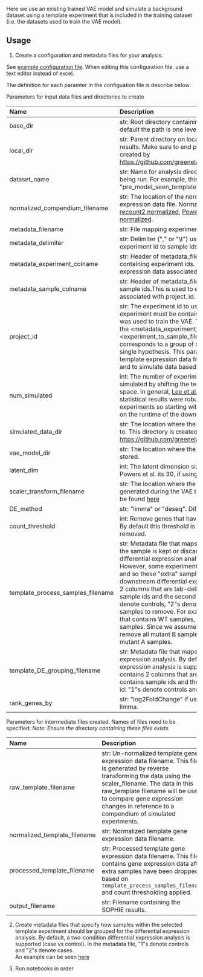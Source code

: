 Here we use an existing trained VAE model and simulate a background dataset using a template experiment that is included in the training dataset (i.e. the datasets used to train the VAE model).

## Usage
1. Create a configuration and metadata files for your analysis. 

See [example configuration file](config_example.tsv).
When editing this configuration file, use a text editor instead of excel.

The definition for each paramter in the configuation file is describe below:

Parameters for input data files and directories to create

| Name | Description |
| :--- | :---------- |
| base_dir| str: Root directory containing analysis subdirectories. By default the path is one level up from where the scripts are run.|
| local_dir| str: Parent directory on local machine to store intermediate results. Make sure to end path name with "/". This directory is created by https://github.com/greenelab/ponyo/blob/master/ponyo/utils.py|
| dataset_name| str: Name for analysis directory, which contains the notebooks being run. For example, this analysis directory is named "pre_model_seen_template".|
| normalized_compendium_filename | str: The location of the normalized compendium gene expression data file. Normalized data can be found here: [recount2 normalized](https://storage.googleapis.com/recount2/normalized_recount2_compendium.tsv), [Powers et al. normalized](https://storage.googleapis.com/powers_et_al/normalized_rani_compendium_filename.tsv), [P. aeruginosa normalized](https://storage.googleapis.com/pseudomonas/normalized_pseudomonas_compendium_data.tsv).|
| metadata_filename | str:  File mapping experiment ids to sample ids.|
| metadata_delimiter | str:  Delimiter ("," or "\t") used in the metadata file that maps experiment id to sample ids.|
| metadata_experiment_colname | str:  Header of metadata_filename corresponding to the column containing experiment ids. This is used to extract gene expression data associated with project_id.|
| metadata_sample_colname | str:   Header of metadata_filename to indicate column containing sample ids.This is used to extract gene expression data associated with project_id.|
| project_id | str:  The experiment id to use as template experiment. This experiment must be contained within the training dataset that was used to train the VAE. The id is using the values found in the <metadata_experiment_colname> column of the <experiment_to_sample_filename>. This <project_id> corresponds to a group of samples that were used to test an single hypothesis. This parameter is used to pull out the template expression data from the normalized compendium and to simulate data based on this experiment.|
| num_simulated| int: The number of experiments to simulate. Experiments are simulated by shifting the template experiment in the latent space. In general, [Lee et al., Figure S4](https://www.biorxiv.org/content/10.1101/2021.05.24.445440v3) found that downstream statistical results were robust to different numbers of simulated experiments so starting with 25 experiments can compromise on the runtime of the downstream analyses. |
| simulated_data_dir | str:  The location where the simulated experiments are written to. This directory is created by https://github.com/greenelab/ponyo/blob/master/ponyo/utils.py|
| vae_model_dir | str:  The location where the existing VAE model files (.h5) are stored.|
| latent_dim | int:  The latent dimension size. If using recount2 its 30, if using Powers et al. its 30, if using P. aeruginosa its 30.|
| scaler_transform_filename | str: The location where the scaler file is stored. This file was generated during the VAE training process. The scaler files can be found [here](data/scalers/)|
| DE_method| str: "limma" or "deseq". Differential expression method to use.|
| count_threshold | int: Remove genes that have mean count <= count_threshold. By default this threshold is set to None, then no genes are removed.|
| template_process_samples_filename | str: Metadata file that maps sample ids to labels that indicate if the sample is kept or discarded. By default, a two-condition differential expression analysis is supported (case vs control). However, some experiments included more than 2 conditions and so these "extra" samples should not considered in the downstream differential expression analysis. This file contains 2 columns that are tab-delimited. The first column contains sample ids and the second column contains the group id: "1"s denote controls, "2"s denote cases and "drop" denotes samples to remove. For example, say there is an experiment that contains WT samples, mutant A samples and mutant B samples. Since we assume a two-condition experiment, we will remove all mutant B samples so that we can compare WT vs mutant A samples.|
| template_DE_grouping_filename | str: Metadata file that maps sample ids to groups for differential expression analysis. By default, a two-condition differential expression analysis is supported (case vs control). This file contains 2 columns that are tab-delimited. The first column contains sample ids and the second column contains the group id: "1"s denote controls and "2"s denote cases. |
| rank_genes_by | str: "log2FoldChange" if using DESeq or "log2FC" if using limma. |

Parameters for intermediate files created. Names of files need to be specified:
*Note: Ensure the directory containing these files exists.*

| Name | Description |
| :--- | :---------- |
| raw_template_filename | str: Un-normalized template gene expression data filename. This file is generated by reverse transforming the data using the scaler_filename. The data in this raw_template filename will be used to compare gene expression changes in reference to a compendium of simulated experiments.|
| normalized_template_filename | str: Normalized template gene expression data filename.|
| processed_template_filename | str: Processed template gene expression data filename. This file contains gene expression data after extra samples have been dropped based on `template_process_samples_filename` and count thresholding applied.|
| output_filename | str: Filename containing the SOPHIE results.|


2. Create metadata files that specify how samples within the selected template experiment should be grouped for the differential expression analysis.
By default, a two-condition differential expression analysis is supported (case vs control). 
In the metadata file, "1"s denote controls and "2"s denote cases.  
An example can be seen [here](SRP012656_groups.tsv)

3. Run notebooks in order

